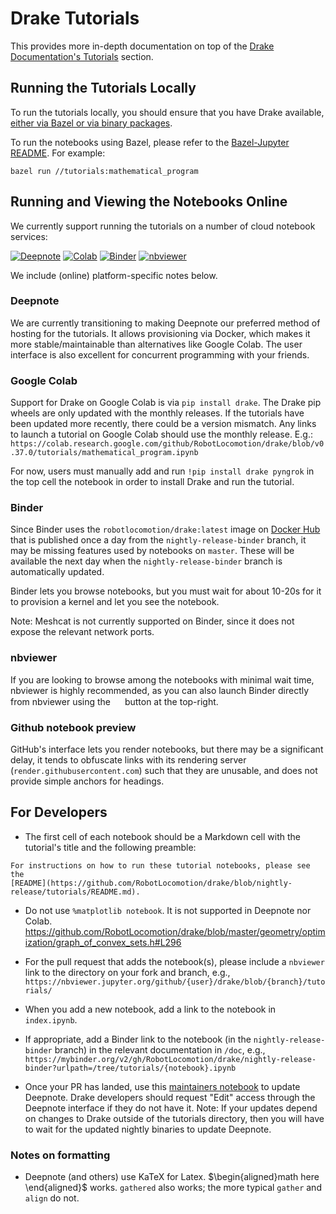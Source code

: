 # Drake Tutorials

This provides more in-depth documentation on top of the
[Drake Documentation's Tutorials](https://drake.mit.edu/#tutorials) section.

## Running the Tutorials Locally

To run the tutorials locally, you should ensure that you have Drake available, [either via Bazel or via binary packages](https://drake.mit.edu/installation.html).

To run the notebooks using Bazel, please refer to the
[Bazel-Jupyter README](../tools/jupyter/README.md#running-notebooks).
For example:

```
bazel run //tutorials:mathematical_program
```

## Running and Viewing the Notebooks Online

We currently support running the tutorials on a number of cloud notebook services:

[![Deepnote](https://deepnote.com/buttons/launch-in-deepnote-white-small.svg)](https://deepnote.com/project/Tutorials-K0_FCa7yQX2kDWBx3-2RmQ/%2Findex.ipynb)
[![Colab](https://colab.research.google.com/assets/colab-badge.svg)](https://colab.research.google.com/github/RobotLocomotion/drake/blob/v0.37.0/tutorials/mathematical_program.ipynb)
[![Binder](https://mybinder.org/badge_logo.svg)](https://mybinder.org/v2/gh/RobotLocomotion/drake/nightly-release-binder?urlpath=/tree/tutorials/index.ipynb)
[![nbviewer](https://img.shields.io/badge/view%20on-nbviewer-brightgreen.svg)](https://nbviewer.jupyter.org/github/RobotLocomotion/drake/blob/nightly-release/tutorials/index.ipynb)

<!-- TODO(russt): Update colab link to index.ipynb instead of mathematical_program.ipynb once v0.38 is released. -->

We include (online) platform-specific notes below.

### Deepnote

We are currently transitioning to making Deepnote our preferred method of
hosting for the tutorials.  It allows provisioning via Docker, which makes it
more stable/maintainable than alternatives like Google Colab.  The user
interface is also excellent for concurrent programming with your friends.

### Google Colab

Support for Drake on Google Colab is via `pip install drake`. The Drake pip
wheels are only updated with the monthly releases. If the tutorials have been
updated more recently, there could be a version mismatch. Any links to launch a
tutorial on Google Colab should use the monthly release.  E.g.:
`https://colab.research.google.com/github/RobotLocomotion/drake/blob/v0.37.0/tutorials/mathematical_program.ipynb`

For now, users must manually add and run `!pip install drake pyngrok` in the top cell
the notebook in order to install Drake and run the tutorial.
<!-- TODO(russt): Add a commented out `!pip install ...` cell at the top of each notebook -->

### Binder

Since Binder uses the `robotlocomotion/drake:latest` image on
[Docker Hub](https://hub.docker.com/r/robotlocomotion/drake) that is published
once a day from the `nightly-release-binder` branch, it may be missing features
used by notebooks on `master`. These will be available the next day when the
`nightly-release-binder` branch is automatically updated.

Binder lets you browse notebooks, but you must wait for about 10-20s for
it to provision a kernel and let you see the notebook.

Note: Meshcat is not currently supported on Binder, since it does not expose the relevant network ports.
<!-- TODO(russt) -- this would almost certainly work with ngrok, if we want to handle Binder in the StartMeshcat logic.  But Binder support will likely be dropped soon. -->

### nbviewer

If you are looking to browse among the notebooks with minimal wait time,
nbviewer is highly recommended, as you can also launch Binder directly from
nbviewer using the
<img width="15px" height="15px"
    src="https://nbviewer.jupyter.org/static/img/icon-binder-color.png"/>
button at the top-right.

### Github notebook preview

GitHub's interface lets you render notebooks,
but there may be a significant delay, it tends to obfuscate links with its
rendering server (`render.githubusercontent.com`) such that they are unusable,
and does not provide simple anchors for headings.

## For Developers

- The first cell of each notebook should be a Markdown cell with the tutorial's title and
  the following preamble:
```
For instructions on how to run these tutorial notebooks, please see the
[README](https://github.com/RobotLocomotion/drake/blob/nightly-release/tutorials/README.md).
```

- Do not use `%matplotlib notebook`.  It is not supported in Deepnote nor Colab.
https://github.com/RobotLocomotion/drake/blob/master/geometry/optimization/graph_of_convex_sets.h#L296

- For the pull request that adds the notebook(s), please include a `nbviewer`
link to the directory on your fork and branch, e.g.,
`https://nbviewer.jupyter.org/github/{user}/drake/blob/{branch}/tutorials/`

- When you add a new notebook, add a link to the notebook in `index.ipynb`.
  
- If appropriate, add a Binder link to the notebook (in the `nightly-release-binder`
branch) in the relevant documentation in `/doc`, e.g.,
`https://mybinder.org/v2/gh/RobotLocomotion/drake/nightly-release-binder?urlpath=/tree/tutorials/{notebook}.ipynb`
<!-- TODO(russt): Update this recommendation to have links go to Deepnote instead of Binder -->

- Once your PR has landed, use this [maintainers
  notebook](https://deepnote.com/project/Tutorials-K0_FCa7yQX2kDWBx3-2RmQ/%2F.for_maintainers.ipynb)
  to update Deepnote.  Drake developers should request "Edit" access through the
  Deepnote interface if they do not have it.  Note: If your updates depend on
  changes to Drake outside of the tutorials directory, then you will have to
  wait for the updated nightly binaries to update Deepnote.

### Notes on formatting

- Deepnote (and others) use KaTeX for Latex. $\begin{aligned}math here \end{aligned}$ works.
`gathered` also works; the more typical `gather` and `align` do not.

